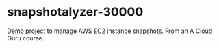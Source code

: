# snapshotalyzer-30000
Demo project to manage AWS EC2 instance snapshots. From an A Cloud Guru course. 
